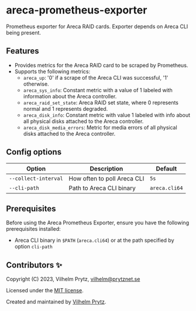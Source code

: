 # areca-prometheus-exporter

Prometheus exporter for Areca RAID cards. Exporter depends on Areca CLI being present.

## Features

- Provides metrics for the Areca RAID card to be scraped by Prometheus.
- Supports the following metrics:
  - `areca_up`: '0' if a scrape of the Areca CLI was successful, '1' otherwise.
  - `areca_sys_info`: Constant metric with a value of 1 labeled with information about the Areca controller.
  - `areca_raid_set_state`: Areca RAID set state, where 0 represents normal and 1 represents degraded.
  - `areca_disk_info`: Constant metric with value 1 labeled with info about all physical disks attached to the Areca controller.
  - `areca_disk_media_errors`: Metric for media errors of all physical disks attached to the Areca controller.

## Config options

| Option               | Description                 | Default       |
| -------------------- | --------------------------- | ------------- |
| `--collect-interval` | How often to poll Areca CLI | `5s`          |
| `--cli-path`         | Path to Areca CLI binary    | `areca.cli64` |

## Prerequisites

Before using the Areca Prometheus Exporter, ensure you have the following prerequisites installed:

- Areca CLI binary in `$PATH` (`areca.cli64`) or at the path specified by option `cli-path`

## Contributors ✨

Copyright (C) 2023, Vilhelm Prytz, <vilhelm@prytznet.se>

Licensed under the [MIT license](LICENSE).

Created and maintained by [Vilhelm Prytz](https://github.com/vilhelmprytz).
